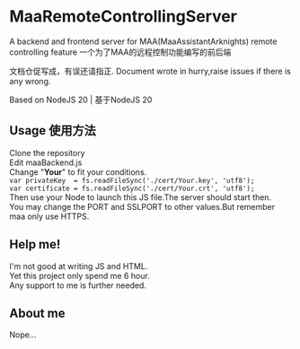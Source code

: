 # MaaRemoteControllingServer
A backend and frontend server for MAA(MaaAssistantArknights) remote controlling feature 
一个为了MAA的远程控制功能编写的前后端 

文档仓促写成，有误还请指正. 
Document wrote in hurry,raise issues if there is any wrong. 

Based on NodeJS 20 | 基于NodeJS 20 

## Usage 使用方法  
Clone the repository  
Edit maaBackend.js  
Change "**Your**" to fit your conditions.  
`var privateKey  = fs.readFileSync('./cert/Your.key', 'utf8');`  
`var certificate = fs.readFileSync('./cert/Your.crt', 'utf8');`  
Then use your Node to launch this JS file.The server should start then.  
You may change the PORT and SSLPORT to other values.But remember maa only use HTTPS.  

## Help me!
I'm not good at writing JS and HTML.  
Yet this project only spend me 6 hour.  
Any support to me is further needed.  

## About me
Nope...
